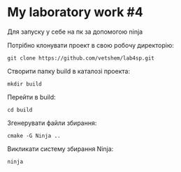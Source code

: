 # My laboratory work #4

Для запуску у себе на пк за допомогою ninja 

Потрібно клонувати проект в свою робочу директорію:
```
git clone https://github.com/vetshem/lab4sp.git
```
Створити папку build в каталозі проекта:
```
mkdir build
```
Перейти в build:
```
cd build
```
Згенерувати файли збирання:
```
cmake -G Ninja ..
```
Викликати систему збирання Ninja:
```
ninja
```
